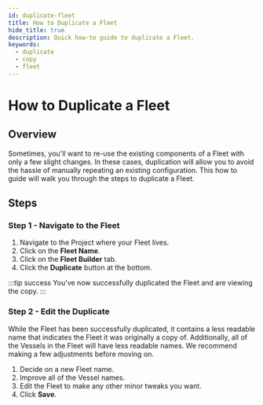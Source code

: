 ```yaml
---
id: duplicate-fleet
title: How to Duplicate a Fleet
hide_title: true
description: Quick how-to guide to duplicate a Fleet.
keywords:
  - duplicate
  - copy
  - fleet
---
```


# How to Duplicate a Fleet

## Overview

Sometimes, you'll want to re-use the existing components of a Fleet with only a few slight changes. In these cases, duplication will allow you to avoid the hassle of manually repeating an existing configuration. This how to guide will walk you through the steps to duplicate a Fleet.

## Steps

### Step 1 - Navigate to the Fleet
1. Navigate to the Project where your Fleet lives.
2. Click on the **Fleet Name**.
3. Click on the **Fleet Builder** tab.
4. Click the **Duplicate** button at the bottom.

:::tip success
You've now successfully duplicated the Fleet and are viewing the copy.
:::

### Step 2 - Edit the Duplicate
While the Fleet has been successfully duplicated, it contains a less readable name that indicates the Fleet it was originally a copy of. Additionally, all of the Vessels in the Fleet will have less readable names. We recommend making a few adjustments before moving on.

1. Decide on a new Fleet name.
2. Improve all of the Vessel names.
3. Edit the Fleet to make any other minor tweaks you want. 
4. Click **Save**.
